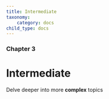 ```yaml
---
title: Intermediate
taxonomy:
    category: docs
child_type: docs
---
```


### Chapter 3

# Intermediate

Delve deeper into more **complex** topics
